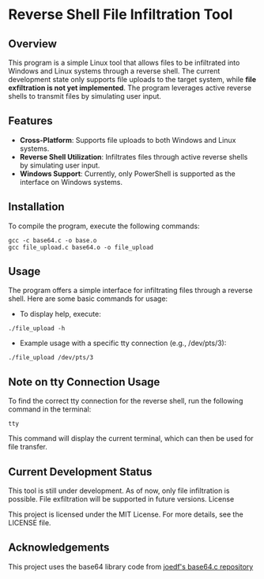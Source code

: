 # Reverse Shell File Infiltration Tool

## Overview

This program is a simple Linux tool that allows files to be infiltrated into Windows and Linux systems through a reverse shell. The current development state only supports file uploads to the target system, while **file exfiltration is not yet implemented**. The program leverages active reverse shells to transmit files by simulating user input.

## Features

- **Cross-Platform**: Supports file uploads to both Windows and Linux systems.
- **Reverse Shell Utilization**: Infiltrates files through active reverse shells by simulating user input.
- **Windows Support**: Currently, only PowerShell is supported as the interface on Windows systems.

## Installation

To compile the program, execute the following commands:

```
gcc -c base64.c -o base.o
gcc file_upload.c base64.o -o file_upload
```

## Usage

The program offers a simple interface for infiltrating files through a reverse shell. Here are some basic commands for usage:

- To display help, execute:

```
./file_upload -h
```

- Example usage with a specific tty connection (e.g., /dev/pts/3):

```
./file_upload /dev/pts/3
```

## Note on tty Connection Usage

To find the correct tty connection for the reverse shell, run the following command in the terminal:

```
tty
```

This command will display the current terminal, which can then be used for file transfer.

## Current Development Status

This tool is still under development. As of now, only file infiltration is possible. File exfiltration will be supported in future versions.
License

This project is licensed under the MIT License. For more details, see the LICENSE file.

## Acknowledgements

This project uses the base64 library code from [joedf's base64.c repository](https://github.com/joedf/base64.c)
